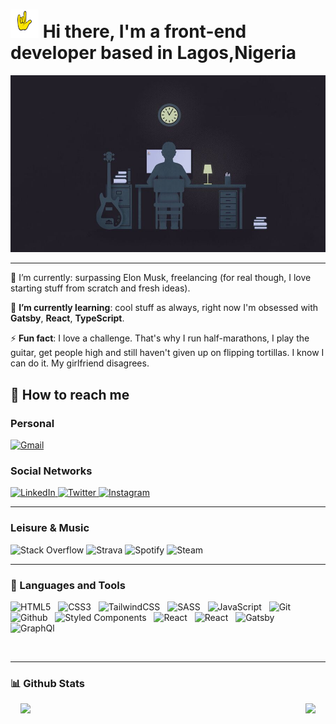# <img src="https://github.com/fbuireu/fbuireu/blob/main/assets/images/gif/punk-horn.gif?raw=true" width="45px"> Hi there, I'm a front-end developer based in Lagos,Nigeria

![Hi there, I'm Charles Banks](https://github.com/fbuireu/fbuireu/blob/main/assets/images/jpg/developer-life.jpg?raw=true)


-------

🔭 I’m currently: surpassing Elon Musk, freelancing (for real though, I love starting stuff from scratch and fresh ideas).

🌱 **I’m currently learning**: cool stuff as always, right now I'm obsessed with **Gatsby**, **React**, **TypeScript**.

⚡ **Fun fact**: I love a challenge. That's why I run half-marathons, I play the guitar, get people high and still haven't given up on
flipping tortillas. I know I can do it. My girlfriend disagrees.

## 📨 How to reach me
### Personal
<a href="ampney.dev@outlook.com" target="_blank" title="Gmail">
  <img src="https://img.shields.io/badge/gmail-d14836?style=for-the-badge&logo=gmail&logoColor=ffffff" alt="Gmail" />
</a>

### Social Networks
<a href="https://www.linkedin.com/in/charles-banks/" target="_blank" title="LinkedIn">
  <img src="https://img.shields.io/badge/linkedIn-0077b5?style=for-the-badge&logo=linkedin&logoColor=ffffff" alt="LinkedIn" />
</a>

</a>
<a href="https://twitter.com/ampney_banks" target="_blank" title="Twitter">
  <img src="https://img.shields.io/badge/twitter-1da1f2?style=for-the-badge&logo=twitter&logoColor=ffffff" alt="Twitter" />
</a>

<a href="https://www.instagram.com/fbuireu/" target="_blank" title="Instagram">
  <img src="https://img.shields.io/badge/instagram-%23e4405f.svg?style=for-the-badge&logo=instagram&logoColor=ffffff" alt="Instagram" />
</a>

-------------

### Leisure & Music
<img src="https://img.shields.io/badge/stack_overflow-fe7a16?style=for-the-badge&logo=stack-overflow&logoColor=ffffff" alt="Stack Overflow" />

<img src="https://img.shields.io/static/v1?style=for-the-badge&message=Strava&color=fc4c02&logo=strava&logoColor=FFFFFF&label=" alt="Strava" />

<img src="https://img.shields.io/badge/spotify-1ed760?style=for-the-badge&logo=spotify&logoColor=ffffff" alt="Spotify" />

<img src="https://img.shields.io/badge/steam-171a21?style=for-the-badge&logo=steam&logoColor=ffffff" alt="Steam" />

--------

### 🧰 Languages and Tools

![HTML5](https://img.shields.io/badge/-HTML5-black?logo=html5&style=html5)&nbsp;&nbsp;
![CSS3](https://img.shields.io/badge/-CSS3-black?logo=css3&style=css3)&nbsp;&nbsp;
![TailwindCSS](https://img.shields.io/badge/TailwindCSSlogo-black?style=for-the-badge&logo=tailwindcss)&nbsp;&nbsp;
![SASS](https://img.shields.io/badge/with%20a%20logo-grey?style=for-the-badge&logo=sass)&nbsp;&nbsp;
![JavaScript](https://img.shields.io/badge/-JavaScript-black?logo=javascript&style=javascript)&nbsp;&nbsp;
![Git](https://img.shields.io/badge/-git-black?logo=git&style=git)&nbsp;&nbsp;
![Github](https://img.shields.io/badge/-github-black?logo=git&style=github)&nbsp;&nbsp;
![Styled Components](https://img.shields.io/badge/-styledcomponents-black?logo=styledcomponents&style=styled-components)&nbsp;&nbsp;
![React](https://img.shields.io/badge/-React-black?logo=react&style=react)&nbsp;&nbsp;
![React](https://img.shields.io/badge/-Styled-components-black?logo=react&style=react)&nbsp;&nbsp;
![Gatsby](https://img.shields.io/badge/with%20a%20logo-grey?style=for-the-badge&logo=gatsby)&nbsp;&nbsp;
![GraphQl](https://img.shields.io/badge/with%20a%20logo-grey?style=for-the-badge&logo=graphql)&nbsp;&nbsp;

<br />

---------

### 📊 Github Stats

<div style="display: flex; gap: 1rem; align-items: center; justify-content: space-between; margin: 0 1rem;">
  <a href="https://github.com/Ampney/Ampney" width="250px">
    <img src="https://github-readme-stats.vercel.app/api?username=Ampney&count_private=true&show_icons=true&theme=chartreuse-dark">
  </a>

  <a href="https://github.com/Ampney/github-readme-stats">
    <img src="https://github-readme-stats.vercel.app/api/top-langs/?username=Ampney&theme=chartreuse-dark" height="197px">
  </a>
</div>



  



